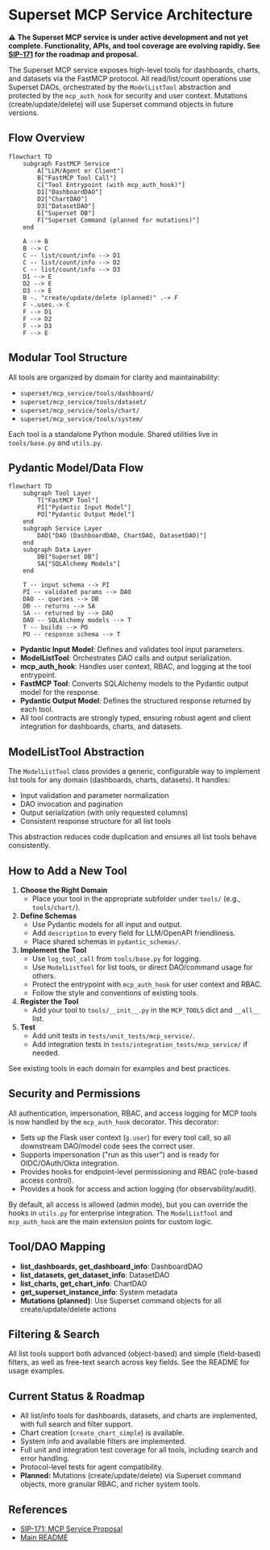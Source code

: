 # Superset MCP Service Architecture

**⚠️ The Superset MCP service is under active development and not yet complete. Functionality, APIs, and tool coverage are evolving rapidly. See [SIP-171](https://github.com/apache/superset/issues/33870) for the roadmap and proposal.**

The Superset MCP service exposes high-level tools for dashboards, charts, and datasets via the FastMCP protocol. All read/list/count operations use Superset DAOs, orchestrated by the `ModelListTool` abstraction and protected by the `mcp_auth_hook` for security and user context. Mutations (create/update/delete) will use Superset command objects in future versions.

## Flow Overview

```mermaid
flowchart TD
    subgraph FastMCP Service
        A["LLM/Agent or Client"]
        B["FastMCP Tool Call"]
        C["Tool Entrypoint (with mcp_auth_hook)"]
        D1["DashboardDAO"]
        D2["ChartDAO"]
        D3["DatasetDAO"]
        E["Superset DB"]
        F["Superset Command (planned for mutations)"]
    end

    A --> B
    B --> C
    C -- list/count/info --> D1
    C -- list/count/info --> D2
    C -- list/count/info --> D3
    D1 --> E
    D2 --> E
    D3 --> E
    B -. "create/update/delete (planned)" .-> F
    F -.uses.-> C
    F --> D1
    F --> D2
    F --> D3
    F --> E
```

## Modular Tool Structure

All tools are organized by domain for clarity and maintainability:

- `superset/mcp_service/tools/dashboard/`
- `superset/mcp_service/tools/dataset/`
- `superset/mcp_service/tools/chart/`
- `superset/mcp_service/tools/system/`

Each tool is a standalone Python module. Shared utilities live in `tools/base.py` and `utils.py`.

## Pydantic Model/Data Flow

```mermaid
flowchart TD
    subgraph Tool Layer
        T["FastMCP Tool"]
        PI["Pydantic Input Model"]
        PO["Pydantic Output Model"]
    end
    subgraph Service Layer
        DAO["DAO (DashboardDAO, ChartDAO, DatasetDAO)"]
    end
    subgraph Data Layer
        DB["Superset DB"]
        SA["SQLAlchemy Models"]
    end

    T -- input schema --> PI
    PI -- validated params --> DAO
    DAO -- queries --> DB
    DB -- returns --> SA
    SA -- returned by --> DAO
    DAO -- SQLAlchemy models --> T
    T -- builds --> PO
    PO -- response schema --> T
```

- **Pydantic Input Model**: Defines and validates tool input parameters.
- **ModelListTool**: Orchestrates DAO calls and output serialization.
- **mcp_auth_hook**: Handles user context, RBAC, and logging at the tool entrypoint.
- **FastMCP Tool**: Converts SQLAlchemy models to the Pydantic output model for the response.
- **Pydantic Output Model**: Defines the structured response returned by each tool.
- All tool contracts are strongly typed, ensuring robust agent and client integration for dashboards, charts, and datasets.

## ModelListTool Abstraction

The `ModelListTool` class provides a generic, configurable way to implement list tools for any domain (dashboards, charts, datasets). It handles:
- Input validation and parameter normalization
- DAO invocation and pagination
- Output serialization (with only requested columns)
- Consistent response structure for all list tools

This abstraction reduces code duplication and ensures all list tools behave consistently.

## How to Add a New Tool

1. **Choose the Right Domain**
   - Place your tool in the appropriate subfolder under `tools/` (e.g., `tools/chart/`).
2. **Define Schemas**
   - Use Pydantic models for all input and output.
   - Add `description` to every field for LLM/OpenAPI friendliness.
   - Place shared schemas in `pydantic_schemas/`.
3. **Implement the Tool**
   - Use `log_tool_call` from `tools/base.py` for logging.
   - Use `ModelListTool` for list tools, or direct DAO/command usage for others.
   - Protect the entrypoint with `mcp_auth_hook` for user context and RBAC.
   - Follow the style and conventions of existing tools.
4. **Register the Tool**
   - Add your tool to `tools/__init__.py` in the `MCP_TOOLS` dict and `__all__` list.
5. **Test**
   - Add unit tests in `tests/unit_tests/mcp_service/`.
   - Add integration tests in `tests/integration_tests/mcp_service/` if needed.

See existing tools in each domain for examples and best practices.

## Security and Permissions

All authentication, impersonation, RBAC, and access logging for MCP tools is now handled by the `mcp_auth_hook` decorator. This decorator:

- Sets up the Flask user context (`g.user`) for every tool call, so all downstream DAO/model code sees the correct user.
- Supports impersonation ("run as this user") and is ready for OIDC/OAuth/Okta integration.
- Provides hooks for endpoint-level permissioning and RBAC (role-based access control).
- Provides a hook for access and action logging (for observability/audit).

By default, all access is allowed (admin mode), but you can override the hooks in `utils.py` for enterprise integration. The `ModelListTool` and `mcp_auth_hook` are the main extension points for custom logic.

## Tool/DAO Mapping
- **list_dashboards, get_dashboard_info**: DashboardDAO
- **list_datasets, get_dataset_info**: DatasetDAO
- **list_charts, get_chart_info**: ChartDAO
- **get_superset_instance_info**: System metadata
- **Mutations (planned)**: Use Superset command objects for all create/update/delete actions

## Filtering & Search

All list tools support both advanced (object-based) and simple (field-based) filters, as well as free-text search across key fields. See the README for usage examples.

## Current Status & Roadmap

- All list/info tools for dashboards, datasets, and charts are implemented, with full search and filter support.
- Chart creation (`create_chart_simple`) is available.
- System info and available filters are implemented.
- Full unit and integration test coverage for all tools, including search and error handling.
- Protocol-level tests for agent compatibility.
- **Planned:** Mutations (create/update/delete) via Superset command objects, more granular RBAC, and richer system tools.

## References
- [SIP-171: MCP Service Proposal](https://github.com/apache/superset/issues/33870)
- [Main README](./README.md)
